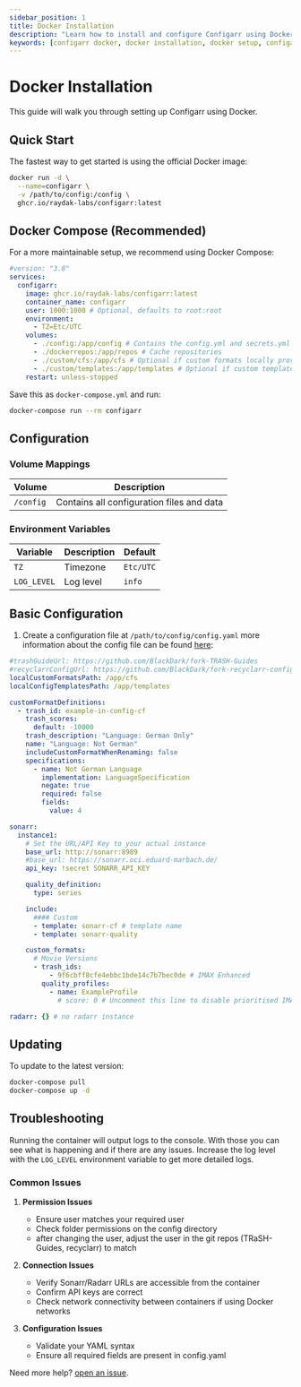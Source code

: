 ```yaml
---
sidebar_position: 1
title: Docker Installation
description: "Learn how to install and configure Configarr using Docker"
keywords: [configarr docker, docker installation, docker setup, configarr configuration]
---
```


# Docker Installation

This guide will walk you through setting up Configarr using Docker.

## Quick Start

The fastest way to get started is using the official Docker image:

```bash title="shell"
docker run -d \
  --name=configarr \
  -v /path/to/config:/config \
  ghcr.io/raydak-labs/configarr:latest
```

## Docker Compose (Recommended)

For a more maintainable setup, we recommend using Docker Compose:

```yaml title="compose.yml"
#version: "3.8"
services:
  configarr:
    image: ghcr.io/raydak-labs/configarr:latest
    container_name: configarr
    user: 1000:1000 # Optional, defaults to root:root
    environment:
      - TZ=Etc/UTC
    volumes:
      - ./config:/app/config # Contains the config.yml and secrets.yml
      - ./dockerrepos:/app/repos # Cache repositories
      - ./custom/cfs:/app/cfs # Optional if custom formats locally provided
      - ./custom/templates:/app/templates # Optional if custom templates
    restart: unless-stopped
```

Save this as `docker-compose.yml` and run:

```bash title="shell"
docker-compose run --rm configarr
```

## Configuration

### Volume Mappings

| Volume    | Description                               |
| --------- | ----------------------------------------- |
| `/config` | Contains all configuration files and data |

### Environment Variables

| Variable    | Description | Default   |
| ----------- | ----------- | --------- |
| `TZ`        | Timezone    | `Etc/UTC` |
| `LOG_LEVEL` | Log level   | `info`    |

## Basic Configuration

1. Create a configuration file at `/path/to/config/config.yaml` more information about the config file can be found [here](../configuration/config-file.md):

```yaml title="config.yml (with examples and comments)"
#trashGuideUrl: https://github.com/BlackDark/fork-TRASH-Guides
#recyclarrConfigUrl: https://github.com/BlackDark/fork-recyclarr-configs
localCustomFormatsPath: /app/cfs
localConfigTemplatesPath: /app/templates

customFormatDefinitions:
  - trash_id: example-in-config-cf
    trash_scores:
      default: -10000
    trash_description: "Language: German Only"
    name: "Language: Not German"
    includeCustomFormatWhenRenaming: false
    specifications:
      - name: Not German Language
        implementation: LanguageSpecification
        negate: true
        required: false
        fields:
          value: 4

sonarr:
  instance1:
    # Set the URL/API Key to your actual instance
    base_url: http://sonarr:8989
    #base_url: https://sonarr.oci.eduard-marbach.de/
    api_key: !secret SONARR_API_KEY

    quality_definition:
      type: series

    include:
      #### Custom
      - template: sonarr-cf # template name
      - template: sonarr-quality

    custom_formats:
      # Movie Versions
      - trash_ids:
          - 9f6cbff8cfe4ebbc1bde14c7b7bec0de # IMAX Enhanced
        quality_profiles:
          - name: ExampleProfile
            # score: 0 # Uncomment this line to disable prioritised IMAX Enhanced releases

radarr: {} # no radarr instance
```

## Updating

To update to the latest version:

```bash title="shell"
docker-compose pull
docker-compose up -d
```

## Troubleshooting

Running the container will output logs to the console.
With those you can see what is happening and if there are any issues.
Increase the log level with the `LOG_LEVEL` environment variable to get more detailed logs.

### Common Issues

1. **Permission Issues**

   - Ensure user matches your required user
   - Check folder permissions on the config directory
   - after changing the user, adjust the user in the git repos (TRaSH-Guides, recyclarr) to match

2. **Connection Issues**

   - Verify Sonarr/Radarr URLs are accessible from the container
   - Confirm API keys are correct
   - Check network connectivity between containers if using Docker networks

3. **Configuration Issues**
   - Validate your YAML syntax
   - Ensure all required fields are present in config.yaml

Need more help? [open an issue](https://github.com/raydak-labs/configarr/issues).
